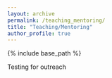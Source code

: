 ```yaml
---
layout: archive
permalink: /teaching_mentoring/
title: "Teaching/Mentoring"
author_profile: true
---
```


{% include base_path %}

Testing for outreach
